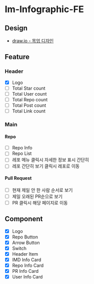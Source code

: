 # Im-Infographic-FE

## Design

- [draw.io - 목업 디자인](https://app.diagrams.net/#G15oQL-AmW6DF11T5E_6hRG1e2C3Ubm-oJ)

## Feature
### Header

- [x] Logo
- [ ] Total Star count
- [ ] Total User count
- [ ] Total Repo count
- [ ] Total Post count
- [ ] Total Link count

### Main
#### Repo

- [ ] Repo Info
- [ ] Repo List
- [ ] 레포 메뉴 클릭시 자세한 정보 표시 간단히
- [ ] 레포 간단히 보기 클릭시 레포로 이동

#### Pull Request

- [ ] 현재 제일 안 한 사람 순서로 보기
- [ ] 제일 오래된 PR순으로 보기
- [ ] PR 클릭시 해당 페이지로 이동

## Component

- [x] Logo
- [x] Repo Button
- [x] Arrow Button
- [X] Switch
- [x] Header Item
- [x] IMD Info Card
- [x] Repo Info Card
- [x] PR Info Card
- [x] User Info Card